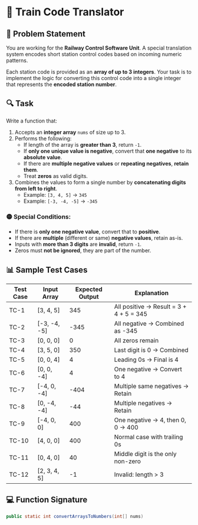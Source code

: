 # 🚉 Train Code Translator

## 📝 Problem Statement
You are working for the **Railway Control Software Unit**. A special translation system encodes short station control codes based on incoming numeric patterns.

Each station code is provided as an **array of up to 3 integers**. Your task is to implement the logic for converting this control code into a single integer that represents the **encoded station number**.

## 🔍 Task
Write a function that:
1. Accepts an **integer array** `nums` of size up to 3.
2. Performs the following:
   - If length of the array is **greater than 3**, return `-1`.
   - If **only one unique value is negative**, convert that **one negative** to its **absolute value**.
   - If there are **multiple negative values** or **repeating negatives**, **retain them**.
   - Treat **zeros** as valid digits.
3. Combines the values to form a single number by **concatenating digits from left to right**.
   - Example: `[3, 4, 5]` → `345`
   - Example: `[-3, -4, -5]` → `-345`

### 🟡 Special Conditions:
- If there is **only one negative value**, convert that to **positive**.
- If there are **multiple** (different or same) **negative values**, retain as-is.
- Inputs with **more than 3 digits** are **invalid**, return `-1`.
- Zeros must **not be ignored**, they are part of the number.

## 📊 Sample Test Cases

| Test Case | Input Array        | Expected Output | Explanation                                                   |
|-----------|--------------------|-----------------|---------------------------------------------------------------|
| TC-1      | [3, 4, 5]          | 345             | All positive → Result = 3 + 4 + 5 = 345                       |
| TC-2      | [-3, -4, -5]       | -345            | All negative → Combined as -345                              |
| TC-3      | [0, 0, 0]          | 0               | All zeros remain                                              |
| TC-4      | [3, 5, 0]          | 350             | Last digit is 0 → Combined                                   |
| TC-5      | [0, 0, 4]          | 4               | Leading 0s → Final is 4                                      |
| TC-6      | [0, 0, -4]         | 4               | One negative → Convert to 4                                   |
| TC-7      | [-4, 0, -4]        | -404            | Multiple same negatives → Retain                             |
| TC-8      | [0, -4, -4]        | -44             | Multiple negatives → Retain                                  |
| TC-9      | [-4, 0, 0]         | 400             | One negative → 4, then 0, 0 → 400                             |
| TC-10     | [4, 0, 0]          | 400             | Normal case with trailing 0s                                 |
| TC-11     | [0, 4, 0]          | 40              | Middle digit is the only non-zero                            |
| TC-12     | [2, 3, 4, 5]       | -1              | Invalid: length > 3                                          |

## 💻 Function Signature

```java
public static int convertArraysToNumbers(int[] nums)
